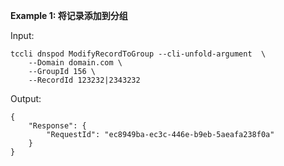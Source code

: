 **Example 1: 将记录添加到分组**



Input: 

```
tccli dnspod ModifyRecordToGroup --cli-unfold-argument  \
    --Domain domain.com \
    --GroupId 156 \
    --RecordId 123232|2343232
```

Output: 
```
{
    "Response": {
        "RequestId": "ec8949ba-ec3c-446e-b9eb-5aeafa238f0a"
    }
}
```

